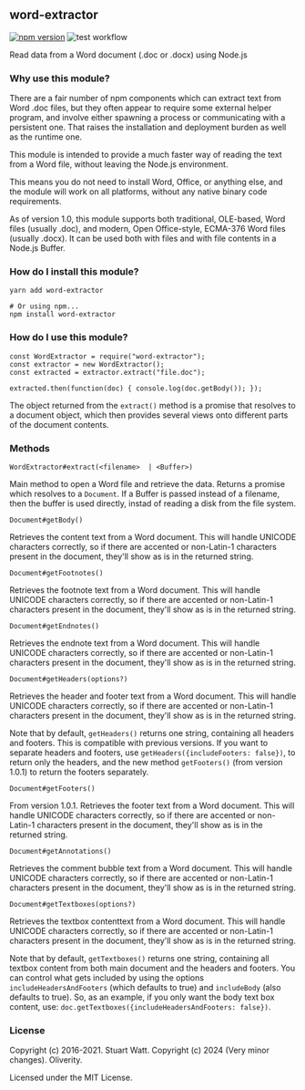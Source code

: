 ## word-extractor

[![npm version](https://badge.fury.io/js/word-extractor.svg)](https://badge.fury.io/js/word-extractor) ![test workflow](https://github.com/morungos/node-word-extractor/actions/workflows/main.yml/badge.svg)

Read data from a Word document (.doc or .docx) using Node.js

### Why use this module?

There are a fair number of npm components which can extract text from Word .doc
files, but they often appear to require some external helper program, and involve
either spawning a process or communicating with a persistent one. That raises
the installation and deployment burden as well as the runtime one.

This module is intended to provide a much faster way of reading the text from a
Word file, without leaving the Node.js environment.

This means you do not need to install Word, Office, or anything else, and the
module will work on all platforms, without any native binary code requirements.

As of version 1.0, this module supports both traditional, OLE-based, Word files (usually .doc), 
and modern, Open Office-style, ECMA-376 Word files (usually .docx). It can be 
used both with files and with file contents in a Node.js Buffer.

### How do I install this module?

```bash=
yarn add word-extractor

# Or using npm... 
npm install word-extractor
```

### How do I use this module?

```
const WordExtractor = require("word-extractor"); 
const extractor = new WordExtractor();
const extracted = extractor.extract("file.doc");

extracted.then(function(doc) { console.log(doc.getBody()); });
```

The object returned from the `extract()` method is a promise that resolves to a
document object, which then provides several views onto different parts of the
document contents.

### Methods

`WordExtractor#extract(<filename>  | <Buffer>)`

Main method to open a Word file and retrieve the data. Returns a promise which
resolves to a `Document`. If a Buffer is passed instead of a filename, then
the buffer is used directly, instad of reading a disk from the file system.

`Document#getBody()`

Retrieves the content text from a Word document. This will handle UNICODE
characters correctly, so if there are accented or non-Latin-1 characters
present in the document, they'll show as is in the returned string.

`Document#getFootnotes()`

Retrieves the footnote text from a Word document. This will handle UNICODE
characters correctly, so if there are accented or non-Latin-1 characters
present in the document, they'll show as is in the returned string.

`Document#getEndnotes()`

Retrieves the endnote text from a Word document. This will handle UNICODE
characters correctly, so if there are accented or non-Latin-1 characters
present in the document, they'll show as is in the returned string.

`Document#getHeaders(options?)`

Retrieves the header and footer text from a Word document. This will handle
UNICODE characters correctly, so if there are accented or non-Latin-1
characters present in the document, they'll show as is in the returned string.

Note that by default, `getHeaders()` returns one string, containing all 
headers and footers. This is compatible with previous versions. If you want
to separate headers and footers, use `getHeaders({includeFooters: false})`, 
to return only the headers, and the new method `getFooters()` (from version 1.0.1)
to return the footers separately.

`Document#getFooters()`

From version 1.0.1. Retrieves the footer text from a Word document. This will handle
UNICODE characters correctly, so if there are accented or non-Latin-1
characters present in the document, they'll show as is in the returned string.

`Document#getAnnotations()`

Retrieves the comment bubble text from a Word document. This will handle
UNICODE characters correctly, so if there are accented or non-Latin-1
characters present in the document, they'll show as is in the returned string.

`Document#getTextboxes(options?)`

Retrieves the textbox contenttext from a Word document. This will handle
UNICODE characters correctly, so if there are accented or non-Latin-1
characters present in the document, they'll show as is in the returned string.

Note that by default, `getTextboxes()` returns one string, containing all 
textbox content from both main document and the headers and footers. You 
can control what gets included by using the options `includeHeadersAndFooters`
(which defaults to true) and `includeBody` (also defaults to true). So, 
as an example, if you only want the body text box content, use: 
`doc.getTextboxes({includeHeadersAndFooters: false})`.

### License

Copyright (c) 2016-2021. Stuart Watt.
Copyright (c) 2024 (Very minor changes). Oliverity.

Licensed under the MIT License.

